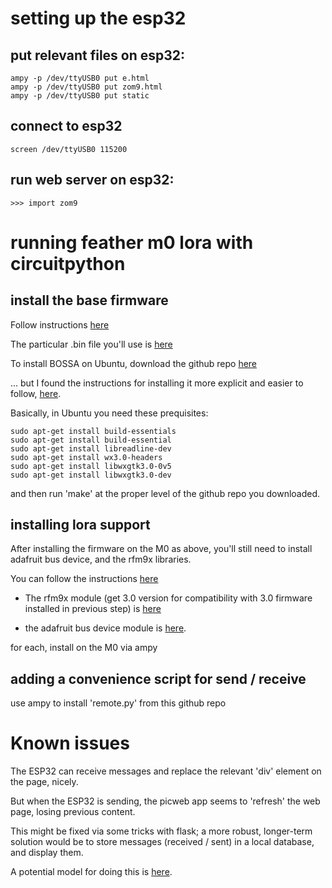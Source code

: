 # setting up the esp32

## put relevant files on esp32:

```
ampy -p /dev/ttyUSB0 put e.html
ampy -p /dev/ttyUSB0 put zom9.html
ampy -p /dev/ttyUSB0 put static
```

## connect to esp32

```
screen /dev/ttyUSB0 115200
```

## run web server on esp32:

```
>>> import zom9
```

# running feather m0 lora with circuitpython

## install the base firmware

Follow instructions [here](https://learn.adafruit.com/welcome-to-circuitpython/non-uf2-installation)

The particular .bin file you'll use is [here](https://github.com/adafruit/circuitpython/releases/download/3.0.1/adafruit-circuitpython-feather_m0_rfm9x-3.0.1.bin)

To install BOSSA on Ubuntu, download the github repo [here](https://github.com/shumatech/BOSSA)

... but I found the instructions for installing it more explicit and easier to follow, [here](https://github.com/marklef2/armdude).

Basically, in Ubuntu you need these prequisites:

```
sudo apt-get install build-essentials
sudo apt-get install build-essential 
sudo apt-get install libreadline-dev
sudo apt-get install wx3.0-headers 
sudo apt-get install libwxgtk3.0-0v5
sudo apt-get install libwxgtk3.0-dev 
```

and then run 'make' at the proper level of the github repo you downloaded.

## installing lora support 

After installing the firmware on the M0 as above, you'll still need to install adafruit bus device, and the rfm9x libraries.

You can follow the instructions [here](https://learn.adafruit.com/adafruit-rfm69hcw-and-rfm96-rfm95-rfm98-lora-packet-padio-breakouts/circuitpython-for-rfm9x-lora)

- The rfm9x module (get 3.0 version for compatibility with 3.0 firmware installed in previous step) is [here](https://github.com/adafruit/Adafruit_CircuitPython_RFM9x/releases)

- the adafruit bus device module is [here](https://github.com/adafruit/Adafruit_CircuitPython_BusDevice/releases).

for each, install on the M0 via ampy

## adding a convenience script for send / receive

use ampy to install 'remote.py' from this github repo

# Known issues

The ESP32 can receive messages and replace the relevant 'div' element on the page, nicely.

But when the ESP32 is sending, the picweb app seems to 'refresh' the web page, losing previous content.

This might be fixed via some tricks with flask; a more robust, longer-term solution would be to store messages (received / sent) in a local database, and display them.

A potential model for doing this is [here](https://github.com/pfalcon/notes-pico).


